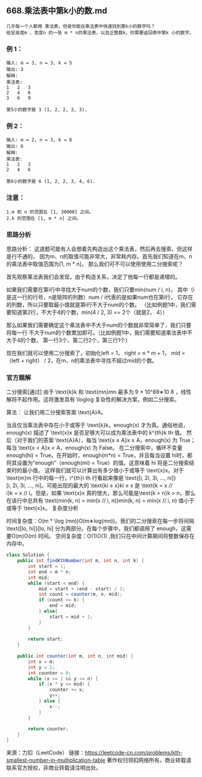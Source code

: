## 668.乘法表中第k小的数.md
    几乎每一个人都用 乘法表。但是你能在乘法表中快速找到第k小的数字吗？
    给定高度m 、宽度n 的一张 m * n的乘法表，以及正整数k，你需要返回表中第k 小的数字。

### 例 1：

    输入: m = 3, n = 3, k = 5
    输出: 3
    解释: 
    乘法表:
    1	2	3
    2	4	6
    3	6	9
    
    第5小的数字是 3 (1, 2, 2, 3, 3).
### 例 2：

    输入: m = 2, n = 3, k = 6
    输出: 6
    解释: 
    乘法表:
    1	2	3
    2	4	6
    
    第6小的数字是 6 (1, 2, 2, 3, 4, 6).

### 注意：

    1.m 和 n 的范围在 [1, 30000] 之间。
    2.k 的范围在 [1, m * n] 之间。



### 思路分析

思路分析： 这道题可能有人会想着先构造出这个乘法表，然后再去搜索，但这样是行不通的，
因为m、n的取值可能非常大，非常耗内存。首先我们知道在m、n的乘法表中取值范围为[1, m * n]，
那么我们可不可以使用使用二分搜索呢？

首先观察乘法表我们会发现，由于构造关系，决定了他每一行都是递增的。

如果我们需要在第i行中寻找大于num的个数，我们只要min(num / i, n)，
其中（i是这一行的行号，n是矩阵的列数）num / i代表的是如果num也在第i行，
它存在的列数，所以只要取最小值就是第i行不大于num的个数。
（比如例题1中，我们需要知道第2行，不大于4的个数，min(4 / 2, 3) == 2个（就是2， 4））

那么如果我们需要确定这个乘法表中不大于num的个数就非常简单了，我们只要将每一行
不大于num的个数累加即可。（比如例题1中，我们需要知道乘法表中不大于4的个数，
第一行3个、第二行2个，第三行1个）

现在我们就可以使用二分搜索了，初始化left = 1， right = n * m + 1，
mid = （left + right） / 2，在m，n的乘法表中寻找不超过mid的个数。


### 官方题解
二分搜索[通过]
由于 \text{k}k 和 \text{m*n}m*n 最多为 9 * 10^89∗10 
8
 ，线性解将不起作用。这将激发具有 \loglog 复杂性的解决方案，例如二分搜索。

算法：
让我们用二分搜索答案 \text{A}A。

当且仅当乘法表中存在小于或等于 \text{k}k，enough(x) 才为真。通俗地说，enough(x) 描述了 \text{x}x 是否足够大可以成为乘法表中的 k^{th}k 
th
  值。
然后（对于我们的答案 \text{A}A），每当 \text{x ≥ A}x ≥ A，enough(x) 为 True；每当 \text{x < A}x < A，enough(x) 为 False。
在二分搜索中，循环不变量 enough(hi) = True。在开始时，enough(m*n) = True，并且每当设置 hi时，都将其设置为“enough”（enough(mi) = True）的值。这意味着 hi 将是二分搜索结束时的最小值。
这样我们就可以计算出有多少值小于或等于 \text{x}x。对于 \text{m}m 行中的每一行，i^{th}i 
th
  行看起来像是 \text{[i, 2i, 3i, ..., ni]}[i, 2i, 3i, ..., ni]。可能出现的最大的 \text{ki ≤ x}ki ≤ x 是 \text{k = x // i}k = x // i。但是，如果 \text{x}x 真的很大，那么可能是\text{k > n}k > n，那么在该行中总共有 \text{min(k, n) = min(x // i, n)}min(k, n) = min(x // i, n) 值小于或等于 \text{x}x。
复杂度分析

时间复杂度：O(m * \log (mn))O(m∗log(mn))。我们的二分搜索在每一步将间隔 \text{[lo, hi]}[lo, hi] 分为两部分。在每个步骤中，我们都调用了 enough，这需要O(m)O(m) 时间。
空间复杂度：O(1)O(1) ,我们只在中间计算期间将整数保存在内存中。


```java
class Solution {
    public int findKthNumber(int m, int n, int k) {
        int start = 1;
        int end = m * n;
        int mid;
        while (start < end) {
            mid = start + (end - start) / 2;
            int count = counter(m, n, mid);
            if (count >= k) {
                end = mid; 
            } else{
                start = mid + 1;
            }
        }
        
        return start;
    }
    
    public int counter(int m, int n, int mid) {
        int x = m;
        int y = 1;
        int counter = 0;
        while (x >= 1 && y <= n) {
            if (x * y <= mid) {
                counter += x;
                y++;
            } else {
                x--;
            }
        }
        
        return counter;
    }
}

```

来源：力扣（LeetCode）
链接：https://leetcode-cn.com/problems/kth-smallest-number-in-multiplication-table
著作权归领扣网络所有。商业转载请联系官方授权，非商业转载请注明出处。